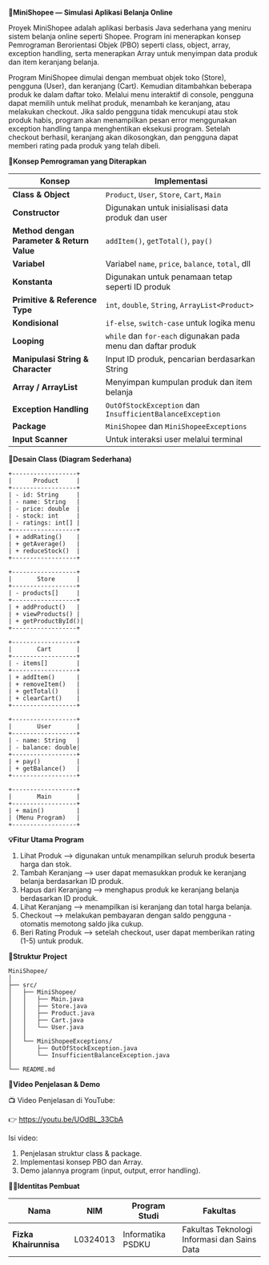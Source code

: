 **🛒MiniShopee — Simulasi Aplikasi Belanja Online**

Proyek MiniShopee adalah aplikasi berbasis Java sederhana yang meniru sistem belanja online seperti Shopee. Program ini menerapkan konsep Pemrograman Berorientasi Objek (PBO) seperti class, object, array, exception handling, serta menerapkan Array untuk menyimpan data produk dan item keranjang belanja.

Program MiniShopee dimulai dengan membuat objek toko (Store), pengguna (User), dan keranjang (Cart).
Kemudian ditambahkan beberapa produk ke dalam daftar toko.
Melalui menu interaktif di console, pengguna dapat memilih untuk melihat produk, menambah ke keranjang, atau melakukan checkout.
Jika saldo pengguna tidak mencukupi atau stok produk habis, program akan menampilkan pesan error menggunakan exception handling tanpa menghentikan eksekusi program.
Setelah checkout berhasil, keranjang akan dikosongkan, dan pengguna dapat memberi rating pada produk yang telah dibeli.

**🧠Konsep Pemrograman yang Diterapkan**

| Konsep                                     | Implementasi                                                 |
| ------------------------------------------ | ------------------------------------------------------------ |
| **Class & Object**                         | `Product`, `User`, `Store`, `Cart`, `Main`                   |
| **Constructor**                            | Digunakan untuk inisialisasi data produk dan user            |
| **Method dengan Parameter & Return Value** | `addItem()`, `getTotal()`, `pay()`                           |
| **Variabel**                               | Variabel `name`, `price`, `balance`, `total`, dll            |
| **Konstanta**                              | Digunakan untuk penamaan tetap seperti ID produk             |
| **Primitive & Reference Type**             | `int`, `double`, `String`, `ArrayList<Product>`              |
| **Kondisional**                            | `if-else`, `switch-case` untuk logika menu                   |
| **Looping**                                | `while` dan `for-each` digunakan pada menu dan daftar produk |
| **Manipulasi String & Character**          | Input ID produk, pencarian berdasarkan String                |
| **Array / ArrayList**                      | Menyimpan kumpulan produk dan item belanja                   |
| **Exception Handling**                     | `OutOfStockException` dan `InsufficientBalanceException`     |
| **Package**                                | `MiniShopee` dan `MiniShopeeExceptions`                      |
| **Input Scanner**                          | Untuk interaksi user melalui terminal                        |


**🧩Desain Class (Diagram Sederhana)**
```
+------------------+
|      Product     |
+------------------+
| - id: String     |
| - name: String   |
| - price: double  |
| - stock: int     |
| - ratings: int[] |
+------------------+
| + addRating()    |
| + getAverage()   |
| + reduceStock()  |
+------------------+

+------------------+
|       Store      |
+------------------+
| - products[]     |
+------------------+
| + addProduct()   |
| + viewProducts() |
| + getProductById()|
+------------------+

+------------------+
|       Cart       |
+------------------+
| - items[]        |
+------------------+
| + addItem()      |
| + removeItem()   |
| + getTotal()     |
| + clearCart()    |
+------------------+

+------------------+
|       User       |
+------------------+
| - name: String   |
| - balance: double|
+------------------+
| + pay()          |
| + getBalance()   |
+------------------+

+------------------+
|       Main       |
+------------------+
| + main()         |
| (Menu Program)   |
+------------------+
```

**💡Fitur Utama Program**
1. Lihat Produk --> digunakan untuk menampilkan seluruh produk beserta harga dan stok.
2. Tambah Keranjang --> user dapat memasukkan produk ke keranjang belanja berdasarkan ID produk.
3. Hapus dari Keranjang --> menghapus produk ke keranjang belanja berdasarkan ID produk.
4. Lihat Keranjang --> menampilkan isi keranjang dan total harga belanja.
5. Checkout --> melakukan pembayaran dengan saldo pengguna - otomatis memotong saldo jika cukup.
6. Beri Rating Produk --> setelah checkout, user dapat memberikan rating (1-5) untuk produk.

**🧩Struktur Project**
```
MiniShopee/
│
├── src/
│   ├── MiniShopee/
│   │   ├── Main.java
│   │   ├── Store.java
│   │   ├── Product.java
│   │   ├── Cart.java
│   │   └── User.java
│   │
│   └── MiniShopeeExceptions/
│       ├── OutOfStockException.java
│       └── InsufficientBalanceException.java
│
└── README.md

```

**🎥Video Penjelasan & Demo**

📺 Video Penjelasan di YouTube:

👉 https://youtu.be/UOdBL_33CbA

Isi video:
1. Penjelasan struktur class & package.
2. Implementasi konsep PBO dan Array.
3. Demo jalannya program (input, output, error handling).

**👩‍🎓Identitas Pembuat**

| Nama                  | NIM      | Program Studi | Fakultas                     |
| --------------------- | -------- | ------------- | ---------------------------- |
| **Fizka Khairunnisa** | L0324013 | Informatika PSDKU  | Fakultas Teknologi Informasi dan Sains Data|

